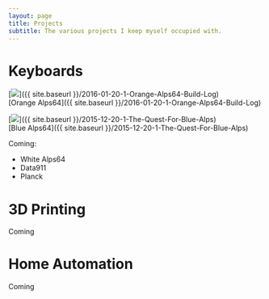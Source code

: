 ```yaml
---
layout: page
title: Projects
subtitle: The various projects I keep myself occupied with.
---
```


# Keyboards

[![](http://i.imgur.com/foItOtnm.jpg)]({{ site.baseurl }}/2016-01-20-1-Orange-Alps64-Build-Log)  
[Orange Alps64]({{ site.baseurl }}/2016-01-20-1-Orange-Alps64-Build-Log)

[![](http://i.imgur.com/int4rR7m.jpg)]({{ site.baseurl }}/2015-12-20-1-The-Quest-For-Blue-Alps)  
[Blue Alps64]({{ site.baseurl }}/2015-12-20-1-The-Quest-For-Blue-Alps)

Coming:

+ White Alps64
+ Data911
+ Planck

# 3D Printing

Coming

# Home Automation

Coming
